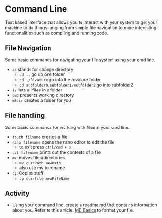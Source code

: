 # Command Line

Text based interface that allows you to interact with your system to get your machine to do things ranging from simple file navigation to more interesting functionalities such as compiling and running code.

## File Navigation

Some basic commands for navigating your file system using your cmd line.

- `cd` stands for change directory
  - `cd ..` go up one folder
  - `cd ./Revature` go into the revature folder
  - `cd subfolder0/subfolder1/subfolder2` go into subfolder2
- `ls` lists all files in a folder
- `pwd` presents working directory
- `mkdir` creates a folder for you

## File handling

Some basic commands for working with files in your cmd line.

- `touch filname` creates a file
- `nano filename` opens the nano editor to edit the file
  - to exit press `ctrl/cmd + x`
- `cat filename` prints out the contents of a file
- `mv`: moves files/directories
  - `mv currPath newPath`
  - also use mv to rename
- `cp`: Copies stuff
  - `cp currfile newFileName`

## Activity

- Using your command line, create a readme.md that contains information about you. Refer to this article: [MD Basics](https://www.markdownguide.org/basic-syntax/) to format your file.
